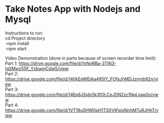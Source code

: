 # Take Notes App with Nodejs and Mysql
Instructions to run:  
cd Project directory   
-npm install   
-npm start       

Video Demonstration (done in parts because of screen recorder time limit):          
Part 1: https://drive.google.com/file/d/1nNoRBa-3TlN3-lgSMwz55F_YzbwmCdw5/view    
Part 2: https://drive.google.com/file/d/140kEeWEiAa495IY_FOfsJhMDJzmnb92n/view     
Part 3: https://drive.google.com/file/d/14Ep6JSjdx5k3fOLCeJDN2zc1NqLjgwQv/view     
Part 4: https://drive.google.com/file/d/1VT18uSHW0pH1TSXVtFpisNnhMTuRJHhT/view
